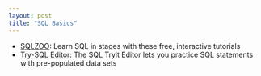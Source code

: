 ```yaml
---
layout: post
title: "SQL Basics"
---
```


* [SQLZOO](http://sqlzoo.net/wiki/SQL_Tutorial): Learn SQL in stages with these free, interactive tutorials
* [Try-SQL Editor](http://www.w3schools.com/sql/trysql.asp?filename=trysql_select_all): The SQL Tryit Editor lets you practice SQL statements with pre-populated data sets
